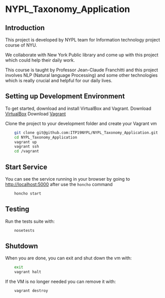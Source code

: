 # NYPL_Taxonomy_Application

## Introduction

This project is developed by NYPL team for Information technology project course of NYU.

We collaborate with New York Public library and come up with this project which could help their daily work.

This course is taught by Professor Jean-Claude Franchitti and this project involves NLP (Natural language Processing)
and some other technologies which is really crucial and helpful for our daily lives.

## Setting up Development Environment
To get started, download and install VirtualBox and Vagrant.
Download [VirtualBox](https://www.virtualbox.org/)
Download [Vagrant](https://www.vagrantup.com/)

Clone the project to your development folder and create your Vagrant vm

```bash
    git clone git@github.com:ITP19NYPL/NYPL_Taxonomy_Application.git
    cd NYPL_Taxonomy_Application
    vagrant up
    vagrant ssh
    cd /vagrant
```

## Start Service
You can see the service running in your browser by going to
[http://localhost:5000](http://localhost:5000) after use the `honcho` command


```bash
    honcho start
```

## Testing
Run the tests suite with:
```sh
    nosetests
```

## Shutdown
When you are done, you can exit and shut down the vm with:

```bash
    exit
    vagrant halt
```

If the VM is no longer needed you can remove it with:

```bash
    vagrant destroy
```
